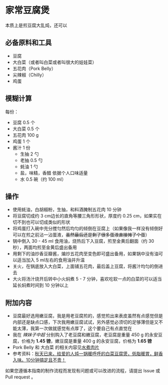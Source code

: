 # 家常豆腐煲

本质上是煎豆腐大乱炖，还可以

## 必备原料和工具

- 豆腐
- 大白菜（或者叫白菜或者叫很大的娃娃菜）
- 五花肉（Pork Belly）
- 尖辣椒（Chilly）
- 鸡蛋
## 模糊计算

每份：

- 豆腐 0.5 个
- 大白菜 0.5 个
- 五花肉 100 g
- 鸡蛋 1 个
- 酱汁 1 份 
  - 生抽 2 勺
  - 老抽 0.5 勺
  - 蚝油 1 勺
  - 盐，味精，香醋 依据个人口味适量
  - 水 0.5 碗（约 100 ml）

## 操作

- 使用蚝油，白胡椒粉，生抽，和料酒腌制五花肉 10 分钟
- 将豆腐切成约 3 cm边长的直角等腰三角形形状，厚度约 0.25 cm，如果实在切不到也可以切成类似的形状
- 将鸡蛋打入碗中充分搅匀然后均匀的倾倒在豆腐上（如果像我一样没有倾倒好可以在煎之前沾一沾蛋液，~~虽然最后还是剩了很多蛋液直接摊了个蛋~~）
- 锅中倒入 30 - 45 ml 食用油，烧热后下入豆腐，煎至金黄后翻面（约 30 秒），两面均煎至金黄后盛出备用
- 用剩下的油炒香豆瓣酱，煸炒五花肉至变色即可盛出备用，如果锅中没有油可以适当加入 5 ml左右的食用油并升温
- 关火，在锅底放入大白菜，上面铺五花肉，最后盖上豆腐，将酱汁均匀的倒进去
- 大火将汤汁烧开后转中小火焖煮 5 - 7 分钟，喜欢吃软一点的白菜的可以适当延长焖煮时间到 10 分钟以上

## 附加内容

- 豆腐最好选用嫩豆腐，我是用老豆腐煎的，感觉煎出来表皮虽然有点感觉但是内部还是缺点口感，下次我用嫩豆腐试试，另外感觉必须切的足够薄但是又不能太薄，我第一次做就感觉有点厚了，这个要自己有点直觉在
- 我在 *辣妹子中超* 分别购入了老豆腐和嫩豆腐，老豆腐是重量 450 g 的永安豆腐，价格为 **1.45 镑**，嫩豆腐是重量 400 g 的永安豆腐，价格为 **1.65 镑**
- Pork Belly 和 大白菜 的相关内容见[水煮肉片](https://github.com/KatouMegumii/HowToCook_in_Manchester/blob/master/%E8%8F%9C%E8%B0%B1%E6%9C%AC%E4%BD%93/%E6%B0%B4%E7%85%AE%E8%82%89%E7%89%87.md)
- 参考资料：[秋天已来，给爱的人炖一锅暖呼呼的白菜豆腐煲，低脂暖胃，鲜香入味。10分钟搞定且不贵！](https://www.bilibili.com/video/BV1JP411E7Bq)

如果您遵循本指南的制作流程而发现有问题或可以改进的流程，请提出 Issue 或 Pull request 。
